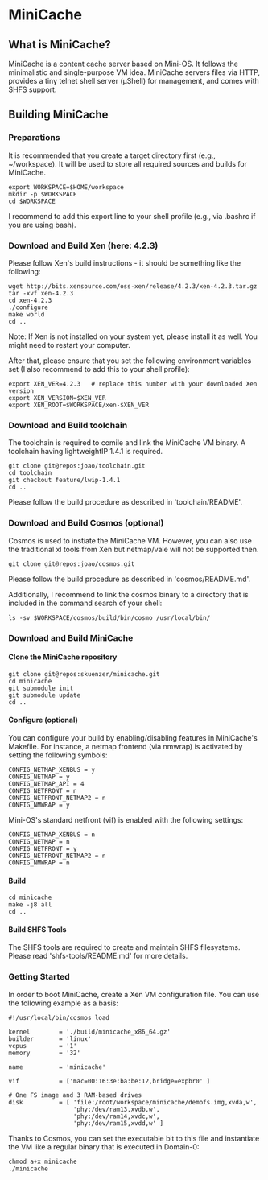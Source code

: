 # MiniCache

## What is MiniCache?

MiniCache is a content cache server based on Mini-OS. It follows the
minimalistic and single-purpose VM idea. MiniCache servers files via HTTP,
provides a tiny telnet shell server (µShell) for management, and comes with
SHFS support.

## Building MiniCache

### Preparations
It is recommended that you create a target directory first (e.g., ~/workspace).
It will be used to store all required sources and builds for MiniCache.

    export WORKSPACE=$HOME/workspace
    mkdir -p $WORKSPACE
    cd $WORKSPACE

I recommend to add this export line to your shell profile (e.g., via .bashrc if
you are using bash).


### Download and Build Xen (here: 4.2.3)
Please follow Xen's build instructions - it should be something like the
following:

    wget http://bits.xensource.com/oss-xen/release/4.2.3/xen-4.2.3.tar.gz
    tar -xvf xen-4.2.3
    cd xen-4.2.3
    ./configure
    make world
    cd ..

Note: If Xen is not installed on your system yet, please install it as well.
You might need to restart your computer.

After that, please ensure that you set the following environment variables set
(I also recommend to add this to your shell profile):

    export XEN_VER=4.2.3   # replace this number with your downloaded Xen version
    export XEN_VERSION=$XEN_VER
    export XEN_ROOT=$WORKSPACE/xen-$XEN_VER


### Download and Build toolchain
The toolchain is required to comile and link the MiniCache VM binary. A
toolchain having lightweightIP 1.4.1 is required.

    git clone git@repos:joao/toolchain.git
    cd toolchain
    git checkout feature/lwip-1.4.1
    cd ..

Please follow the build procedure as described in 'toolchain/README'.


### Download and Build Cosmos (optional)
Cosmos is used to instiate the MiniCache VM. However, you can also use the
traditional xl tools from Xen but netmap/vale will not be supported then.

    git clone git@repos:joao/cosmos.git

Please follow the build procedure as described in 'cosmos/README.md'.

Additionally, I recommend to link the cosmos binary to a directory that is
included in the command search of your shell:

    ls -sv $WORKSPACE/cosmos/build/bin/cosmo /usr/local/bin/


### Download and Build MiniCache
#### Clone the MiniCache repository

    git clone git@repos:skuenzer/minicache.git
    cd minicache
    git submodule init
    git submodule update
    cd ..

#### Configure (optional)
You can configure your build by enabling/disabling features in MiniCache's
Makefile. For instance, a netmap frontend (via nmwrap) is activated by setting
the following symbols:

    CONFIG_NETMAP_XENBUS = y
    CONFIG_NETMAP = y
    CONFIG_NETMAP_API = 4
    CONFIG_NETFRONT = n
    CONFIG_NETFRONT_NETMAP2 = n
    CONFIG_NMWRAP = y

Mini-OS's standard netfront (vif) is enabled with the following settings:

    CONFIG_NETMAP_XENBUS = n
    CONFIG_NETMAP = n
    CONFIG_NETFRONT = y
    CONFIG_NETFRONT_NETMAP2 = n
    CONFIG_NMWRAP = n

#### Build

    cd minicache
    make -j8 all
    cd ..

#### Build SHFS Tools
The SHFS tools are required to create and maintain SHFS filesystems.
Please read 'shfs-tools/README.md' for more details.


### Getting Started

In order to boot MiniCache, create a Xen VM configuration file. You can use the
following example as a basis:

    #!/usr/local/bin/cosmos load

    kernel        = './build/minicache_x86_64.gz'
    builder       = 'linux'
    vcpus         = '1'
    memory        = '32'

    name          = 'minicache'

    vif           = ['mac=00:16:3e:ba:be:12,bridge=expbr0' ]

    # One FS image and 3 RAM-based drives
    disk          = [ 'file:/root/workspace/minicache/demofs.img,xvda,w',
                      'phy:/dev/ram13,xvdb,w',
                      'phy:/dev/ram14,xvdc,w',
                      'phy:/dev/ram15,xvdd,w' ]

Thanks to Cosmos, you can set the executable bit to this file and instantiate
the VM like a regular binary that is executed in Domain-0:

    chmod a+x minicache
    ./minicache
